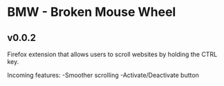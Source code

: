 # BMW - Broken Mouse Wheel
## v0.0.2
Firefox extension that allows users to scroll websites by holding the CTRL key.

Incoming features:
-Smoother scrolling
-Activate/Deactivate button
